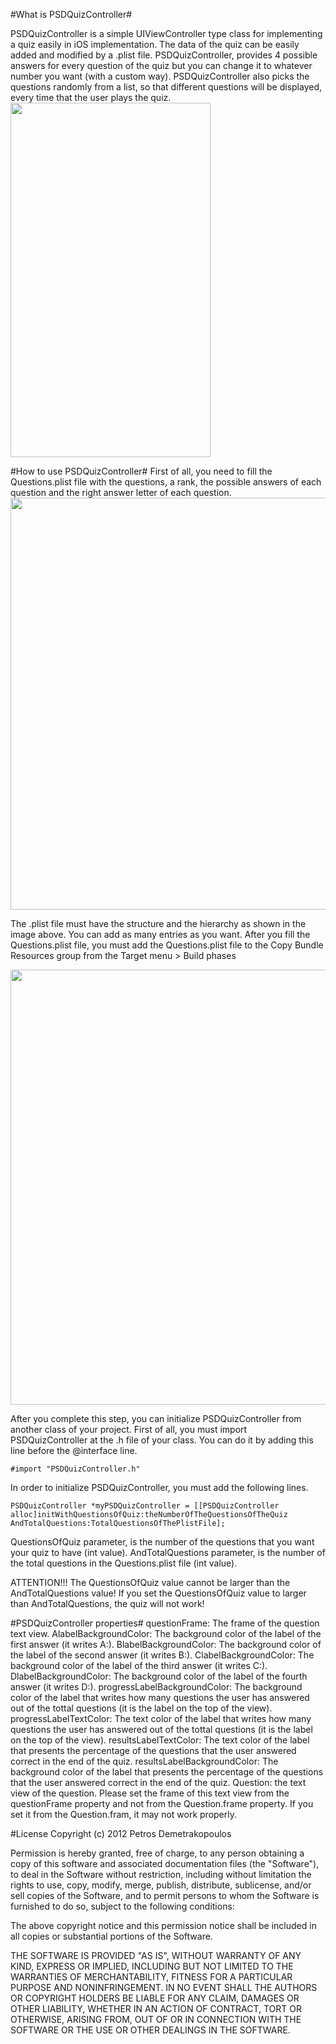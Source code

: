 #What is PSDQuizController#

PSDQuizController is a simple UIViewController type class for implementing a quiz easily in iOS implementation. The data of the quiz can be easily added and modified by a .plist file. 
PSDQuizController, provides 4 possible answers for every question of the quiz but you can change it to whatever number you want (with a custom way).
PSDQuizController also picks the questions randomly from a list, so that different questions will be displayed, every time that the user plays the quiz. 
<img src="http://www.anadelta.gr/psdapps/PSDQuizscr.png" width="320" height="567"/>

#How to use PSDQuizController#
First of all, you need to fill the Questions.plist file with the questions, a rank, the possible answers of each question and the right answer letter of each question. 
<img src="http://www.anadelta.gr/psdapps/plist.tiff " width="10000" height="659"/>

The .plist file must have the structure and the hierarchy as shown in the image above. You can add as many entries as you want.
After you fill the Questions.plist file, you must add the Questions.plist file to the Copy Bundle Resources group from the Target menu > Build phases

<img src="hhtp://www.anadelta.gr/psdapps/PSDQuizCopyBundle.tiff" width="10000" height="696"/>

After you complete this step, you can initialize PSDQuizController from another class of your project.
First of all, you must import PSDQuizController at the .h file of your class.
You can do it by adding this line before the @interface line.
``` objc
#import "PSDQuizController.h"
```
In order to initialize PSDQuizController, you must add the following lines.
```objc
PSDQuizController *myPSDQuizController = [[PSDQuizController alloc]initWithQuestionsOfQuiz:theNumberOfTheQuestionsOfTheQuiz AndTotalQuestions:TotalQuestionsOfThePlistFile];
```
QuestionsOfQuiz parameter, is the number of the questions that you want your quiz to have (int value).
AndTotalQuestions parameter, is the number of the total questions in the Questions.plist file (int value).

ATTENTION!!!
The QuestionsOfQuiz value cannot be larger than the AndTotalQuestions value! If you set the QuestionsOfQuiz value to larger than AndTotalQuestions, the quiz will not work!

#PSDQuizController properties#
questionFrame: The frame of the question text view.
AlabelBackgroundColor: The background color of the label of the first answer (it writes A:).
BlabelBackgroundColor: The background color of the label of the second answer (it writes B:).
ClabelBackgroundColor: The background color of the label of the third answer (it writes C:).
DlabelBackgroundColor: The background color of the label of the fourth answer (it writes D:).
progressLabelBackgroundColor: The background color of the label that writes how many questions the user has answered out of the tottal questions (it is the label on the top of the view).
progressLabelTextColor: The text color of the label that writes how many questions the user has answered out of the tottal questions (it is the label on the top of the view).
resultsLabelTextColor: The text color of the label that presents the percentage of the questions that the user answered correct in the end of the quiz.
resultsLabelBackgroundColor: The background color of the label that presents the percentage of the questions that the user answered correct in the end of the quiz.
Question: the text view of the question. 
Please set the frame of this text view from the questionFrame property and not from the Question.frame property. If you set it from the Question.fram, it may not work properly.

#License
Copyright (c) 2012 Petros Demetrakopoulos

Permission is hereby granted, free of charge, to any person obtaining a copy
of this software and associated documentation files (the "Software"), to deal
in the Software without restriction, including without limitation the rights
to use, copy, modify, merge, publish, distribute, sublicense, and/or sell
copies of the Software, and to permit persons to whom the Software is
furnished to do so, subject to the following conditions:

The above copyright notice and this permission notice shall be included in
all copies or substantial portions of the Software.

THE SOFTWARE IS PROVIDED "AS IS", WITHOUT WARRANTY OF ANY KIND, EXPRESS OR
IMPLIED, INCLUDING BUT NOT LIMITED TO THE WARRANTIES OF MERCHANTABILITY,
FITNESS FOR A PARTICULAR PURPOSE AND NONINFRINGEMENT. IN NO EVENT SHALL THE
AUTHORS OR COPYRIGHT HOLDERS BE LIABLE FOR ANY CLAIM, DAMAGES OR OTHER
LIABILITY, WHETHER IN AN ACTION OF CONTRACT, TORT OR OTHERWISE, ARISING FROM,
OUT OF OR IN CONNECTION WITH THE SOFTWARE OR THE USE OR OTHER DEALINGS IN
THE SOFTWARE.


